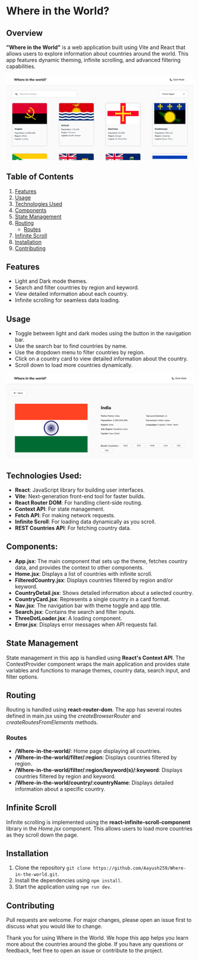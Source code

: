 # Where in the World?

## Overview

**"Where in the World"** is a web application built using Vite and React that allows users to explore information about countries around the world. This app features dynamic theming, infinite scrolling, and advanced filtering capabilities.

![Where in the World Home page](/src/images/s-1.png)

## Table of Contents

1. [Features](#features)
2. [Usage](#usage)
3. [Technologies Used](#technologies-used)
4. [Components](#components)
5. [State Management](#state-management)
6. [Routing](#routing)
    - [Routes](#routes)
7. [Infinite Scroll](#infinite-scroll)
8. [Installation](#installation)
9. [Contributing](#contributing)

## Features

- Light and Dark mode themes.
- Search and filter countries by region and keyword.
- View detailed information about each country.
- Infinite scrolling for seamless data loading.

## Usage

- Toggle between light and dark modes using the button in the navigation bar.
- Use the search bar to find countries by name.
- Use the dropdown menu to filter countries by region.
- Click on a country card to view detailed information about the country.
- Scroll down to load more countries dynamically.

![India](/src/images/s-2.png)

## Technologies Used:

- **React**: JavaScript library for building user interfaces.
- **Vite**: Next-generation front-end tool for faster builds.
- **React Router DOM**: For handling client-side routing.
- **Context API**: For state management.
- **Fetch API**: For making network requests.
- **Infinite Scroll**: For loading data dynamically as you scroll.
- **REST Countries API**: For fetching country data.

## Components:

- **App.jsx**: The main component that sets up the theme, fetches country data, and provides the context to other components.
- **Home.jsx**: Displays a list of countries with infinite scroll.
- **FilteredCountry.jsx**: Displays countries filtered by region and/or keyword.
- **CountryDetail.jsx**: Shows detailed information about a selected country.
- **CountryCard.jsx**: Represents a single country in a card format.
- **Nav.jsx**: The navigation bar with theme toggle and app title.
- **Search.jsx**: Contains the search and filter inputs.
- **ThreeDotLoader.jsx**: A loading component.
- **Error.jsx**: Displays error messages when API requests fail.

## State Management

State management in this app is handled using **React's Context API**. The ContextProvider component wraps the main application and provides state variables and functions to manage themes, country data, search input, and filter options.

## Routing

Routing is handled using **react-router-dom**. The app has several routes defined in main.jsx using the *createBrowserRouter* and *createRoutesFromElements* methods.

### Routes

- **/Where-in-the-world/**: Home page displaying all countries.
- **/Where-in-the-world/filter/:region**: Displays countries filtered by region.
- **/Where-in-the-world/filter/:region/keyword(s)/:keyword**: Displays countries filtered by region and keyword.
- **/Where-in-the-world/country/:countryName**: Displays detailed information about a specific country.

## Infinite Scroll

Infinite scrolling is implemented using the **react-infinite-scroll-component** library in the *Home.jsx* component. This allows users to load more countries as they scroll down the page.

## Installation

1. Clone the repository `git clone https://github.com/Aayush259/Where-in-the-world.git`.
2. Install the dependencies using `npm install`.
3. Start the application using `npm run dev`.

## Contributing

Pull requests are welcome. For major changes, please open an issue first to discuss what you would like to change.


Thank you for using Where in the World. We hope this app helps you learn more about the countries around the globe. If you have any questions or feedback, feel free to open an issue or contribute to the project.
